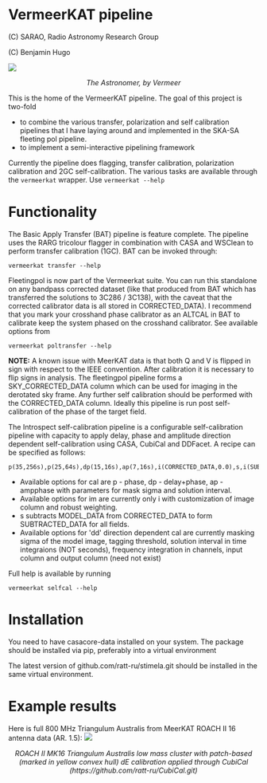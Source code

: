 # VermeerKAT pipeline

(C) SARAO, Radio Astronomy Research Group

(C) Benjamin Hugo

![](https://upload.wikimedia.org/wikipedia/commons/0/0e/Johannes_Vermeer_-_The_Astronomer_-_WGA24685.jpg)
<p align="center">
 <i> The Astronomer, by Vermeer </i>
</p>

This is the home of the VermeerKAT pipeline. The goal of this project is two-fold
 - to combine the various transfer, polarization and self calibration pipelines that I have laying around and implemented in the SKA-SA fleeting pol pipeline.
 - to implement a semi-interactive pipelining framework

Currently the pipeline does flagging, transfer calibration, polarization calibration and 2GC self-calibration. The various tasks are available through the ```vermeerkat``` wrapper. Use ```vermeerkat --help```

# Functionality
The Basic Apply Transfer (BAT) pipeline is feature complete. The pipeline uses the RARG tricolour flagger in combination with CASA and WSClean to perform transfer calibration (1GC). BAT can be invoked through:
```
vermeerkat transfer --help
```

Fleetingpol is now part of the Vermeerkat suite. You can run this standalone on any bandpass corrected dataset (like that produced from BAT which has transferred the solutions to 3C286 / 3C138), with the caveat that the corrected calibrator data is all stored in CORRECTED_DATA). I recommend that you mark your crosshand phase calibrator as an ALTCAL in BAT to calibrate keep the system phased on the crosshand calibrator. See available options from 
```
vermeerkat poltransfer --help
```

**NOTE:**
A known issue with MeerKAT data is that both Q and V is flipped in sign with respect to the IEEE convention. After calibration it is necessary to flip signs in analysis. The fleetingpol pipeline forms a SKY_CORRECTED_DATA column which can be used for imaging in the derotated sky frame. Any further self calibration should be performed with the CORRECTED_DATA column. Ideally this pipeline is run post self-calibration of the phase of the target field.

The Introspect self-calibration pipeline is a configurable self-calibration pipeline with capacity to apply delay, phase and amplitude direction dependent self-calibration using CASA, CubiCal and DDFacet. A recipe can be specified as follows:
```
p(35,256s),p(25,64s),dp(15,16s),ap(7,16s),i(CORRECTED_DATA,0.0),s,i(SUBTRACTED_DATA,0.0)
```

- Available options for cal are p - phase, dp - delay+phase, ap - ampphase with parameters for mask sigma and solution interval.
- Available options for im are currently only i with customization of image column and robust weighting.
- s subtracts MODEL_DATA from CORRECTED_DATA to form SUBTRACTED_DATA for all fields.
- Available options for 'dd' direction dependent cal are currently masking sigma of the model image, tagging threshold, solution interval in time integraions (NOT seconds), frequency integration in channels, input column and output column (need not exist)

Full help is available by running
```
vermeerkat selfcal --help
```

# Installation
You need to have casacore-data installed on your system. 
The package should be installed via pip, preferably into a virtual environment

The latest version of github.com/ratt-ru/stimela.git should be installed in the same virtual environment.

# Example results
Here is full 800 MHz Triangulum Australis from MeerKAT ROACH II 16 antenna data (AR. 1.5):
![](https://raw.githubusercontent.com/ska-sa/vermeerkat/master/examples/J1638.2-6420.png)
<p align="center">
 <i> ROACH II MK16 Triangulum Australis low mass cluster with patch-based (marked in yellow convex hull) dE calibration applied through CubiCal (https://github.com/ratt-ru/CubiCal.git) </i>
</p>
